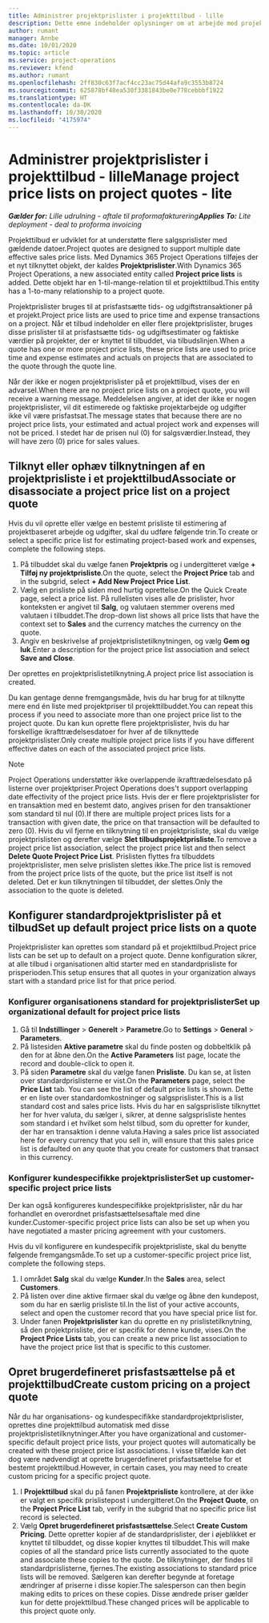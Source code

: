 ```yaml
---
title: Administrer projektprislister i projekttilbud - lille
description: Dette emne indeholder oplysninger om at arbejde med projektprislister på tilbud. (Sales)
author: rumant
manager: Annbe
ms.date: 10/01/2020
ms.topic: article
ms.service: project-operations
ms.reviewer: kfend
ms.author: rumant
ms.openlocfilehash: 2ff830c63f7acf4cc23ac75d44afa9c3553b8724
ms.sourcegitcommit: 625878bf48ea530f3381843be0e778cebbbf1922
ms.translationtype: HT
ms.contentlocale: da-DK
ms.lasthandoff: 10/30/2020
ms.locfileid: "4175974"
---
```

# <a name="manage-project-price-lists-on-project-quotes---lite"></a><span data-ttu-id="a650d-104">Administrer projektprislister i projekttilbud - lille</span><span class="sxs-lookup"><span data-stu-id="a650d-104">Manage project price lists on project quotes - lite</span></span>

<span data-ttu-id="a650d-105">_**Gælder for:** Lille udrulning - aftale til proformafakturering_</span><span class="sxs-lookup"><span data-stu-id="a650d-105">_**Applies To:** Lite deployment - deal to proforma invoicing_</span></span>

<span data-ttu-id="a650d-106">Projekttilbud er udviklet for at understøtte flere salgsprislister med gældende datoer.</span><span class="sxs-lookup"><span data-stu-id="a650d-106">Project quotes are designed to support multiple date effective sales price lists.</span></span> <span data-ttu-id="a650d-107">Med Dynamics 365 Project Operations tilføjes der et nyt tilknyttet objekt, der kaldes **Projektprislister**.</span><span class="sxs-lookup"><span data-stu-id="a650d-107">With Dynamics 365 Project Operations, a new associated entity called **Project price lists** is added.</span></span> <span data-ttu-id="a650d-108">Dette objekt har en 1-til-mange-relation til et projekttilbud.</span><span class="sxs-lookup"><span data-stu-id="a650d-108">This entity has a 1-to-many relationship to a project quote.</span></span>

<span data-ttu-id="a650d-109">Projektprislister bruges til at prisfastsætte tids- og udgiftstransaktioner på et projekt.</span><span class="sxs-lookup"><span data-stu-id="a650d-109">Project price lists are used to price time and expense transactions on a project.</span></span> <span data-ttu-id="a650d-110">Når et tilbud indeholder en eller flere projektprislister, bruges disse prislister til at prisfastsætte tids- og udgiftsestimater og faktiske værdier på projekter, der er knyttet til tilbuddet, via tilbudslinjen.</span><span class="sxs-lookup"><span data-stu-id="a650d-110">When a quote has one or more project price lists, these price lists are used to price time and expense estimates and actuals on projects that are associated to the quote through the quote line.</span></span>

<span data-ttu-id="a650d-111">Når der ikke er nogen projektprislister på et projekttilbud, vises der en advarsel.</span><span class="sxs-lookup"><span data-stu-id="a650d-111">When there are no project price lists on a project quote, you will receive a warning message.</span></span> <span data-ttu-id="a650d-112">Meddelelsen angiver, at idet der ikke er nogen projektprislister, vil dit estimerede og faktiske projektarbejde og udgifter ikke vil være prisfastsat.</span><span class="sxs-lookup"><span data-stu-id="a650d-112">The message states that because there are no project price lists, your estimated and actual project work and expenses will not be priced.</span></span> <span data-ttu-id="a650d-113">I stedet har de prisen nul (0) for salgsværdier.</span><span class="sxs-lookup"><span data-stu-id="a650d-113">Instead, they will have zero (0) price for sales values.</span></span>

## <a name="associate-or-disassociate-a-project-price-list-on-a-project-quote"></a><span data-ttu-id="a650d-114">Tilknyt eller ophæv tilknytningen af en projektprisliste i et projekttilbud</span><span class="sxs-lookup"><span data-stu-id="a650d-114">Associate or disassociate a project price list on a project quote</span></span>

<span data-ttu-id="a650d-115">Hvis du vil oprette eller vælge en bestemt prisliste til estimering af projektbaseret arbejde og udgifter, skal du udføre følgende trin.</span><span class="sxs-lookup"><span data-stu-id="a650d-115">To create or select a specific price list for estimating project-based work and expenses, complete the following steps.</span></span>

1. <span data-ttu-id="a650d-116">På tilbuddet skal du vælge fanen **Projektpris** og i undergitteret vælge **+ Tilføj ny projektprisliste**.</span><span class="sxs-lookup"><span data-stu-id="a650d-116">On the quote, select the **Project Price** tab and in the subgrid, select **+ Add New Project Price List**.</span></span>
2. <span data-ttu-id="a650d-117">Vælg en prisliste på siden med hurtig oprettelse.</span><span class="sxs-lookup"><span data-stu-id="a650d-117">On the Quick Create page, select a price list.</span></span> <span data-ttu-id="a650d-118">På rullelisten vises alle de prislister, hvor konteksten er angivet til **Salg**, og valutaen stemmer overens med valutaen i tilbuddet.</span><span class="sxs-lookup"><span data-stu-id="a650d-118">The drop-down list shows all price lists that have the context set to **Sales** and the currency matches the currency on the quote.</span></span>
4. <span data-ttu-id="a650d-119">Angiv en beskrivelse af projektprislistetilknytningen, og vælg **Gem og luk**.</span><span class="sxs-lookup"><span data-stu-id="a650d-119">Enter a description for the project price list association and select **Save and Close**.</span></span>

<span data-ttu-id="a650d-120">Der oprettes en projektprislistetilknytning.</span><span class="sxs-lookup"><span data-stu-id="a650d-120">A project price list association is created.</span></span>

<span data-ttu-id="a650d-121">Du kan gentage denne fremgangsmåde, hvis du har brug for at tilknytte mere end én liste med projektpriser til projekttilbuddet.</span><span class="sxs-lookup"><span data-stu-id="a650d-121">You can repeat this process if you need to associate more than one project price list to the project quote.</span></span> <span data-ttu-id="a650d-122">Du kan kun oprette flere projektprislister, hvis du har forskellige ikrafttrædelsesdatoer for hver af de tilknyttede projektprislister.</span><span class="sxs-lookup"><span data-stu-id="a650d-122">Only create multiple project price lists if you have different effective dates on each of the associated project price lists.</span></span>

> [!NOTE]
> <span data-ttu-id="a650d-123">Project Operations understøtter ikke overlappende ikrafttrædelsesdato på listerne over projektpriser.</span><span class="sxs-lookup"><span data-stu-id="a650d-123">Project Operations does't support overlapping date effectivity of the project price lists.</span></span> <span data-ttu-id="a650d-124">Hvis der er flere projektprislister for en transaktion med en bestemt dato, angives prisen for den transaktioner som standard til nul (0).</span><span class="sxs-lookup"><span data-stu-id="a650d-124">If there are multiple project prices lists for a transaction with given date, the price on that transaction will be defaulted to zero (0).</span></span>
<span data-ttu-id="a650d-125">Hvis du vil fjerne en tilknytning til en projektprisliste, skal du vælge projektprislisten og derefter vælge **Slet tilbudsprojektprisliste**.</span><span class="sxs-lookup"><span data-stu-id="a650d-125">To remove a project price list association, select the project price list and then select **Delete Quote Project Price List**.</span></span> <span data-ttu-id="a650d-126">Prislisten flyttes fra tilbuddets projektprislister, men selve prislisten slettes ikke.</span><span class="sxs-lookup"><span data-stu-id="a650d-126">The price list is removed from the project price lists of the quote, but the price list itself is not deleted.</span></span> <span data-ttu-id="a650d-127">Det er kun tilknytningen til tilbuddet, der slettes.</span><span class="sxs-lookup"><span data-stu-id="a650d-127">Only the association to the quote is deleted.</span></span>

## <a name="set-up-default-project-price-lists-on-a-quote"></a><span data-ttu-id="a650d-128">Konfigurer standardprojektprislister på et tilbud</span><span class="sxs-lookup"><span data-stu-id="a650d-128">Set up default project price lists on a quote</span></span>

<span data-ttu-id="a650d-129">Projektprislister kan oprettes som standard på et projekttilbud.</span><span class="sxs-lookup"><span data-stu-id="a650d-129">Project price lists can be set up to default on a project quote.</span></span> <span data-ttu-id="a650d-130">Denne konfiguration sikrer, at alle tilbud i organisationen altid starter med en standardprisliste for prisperioden.</span><span class="sxs-lookup"><span data-stu-id="a650d-130">This setup ensures that all quotes in your organization always start with a standard price list for that price period.</span></span>

### <a name="set-up-organizational-default-for-project-price-lists"></a><span data-ttu-id="a650d-131">Konfigurer organisationens standard for projektprislister</span><span class="sxs-lookup"><span data-stu-id="a650d-131">Set up organizational default for project price lists</span></span>

1. <span data-ttu-id="a650d-132">Gå til **Indstillinger** > **Generelt** > **Parametre**.</span><span class="sxs-lookup"><span data-stu-id="a650d-132">Go to **Settings** > **General** > **Parameters**.</span></span>
2. <span data-ttu-id="a650d-133">På listesiden **Aktive parametre** skal du finde posten og dobbeltklik på den for at åbne den.</span><span class="sxs-lookup"><span data-stu-id="a650d-133">On the **Active Parameters** list page, locate the record and double-click to open it.</span></span> 
3. <span data-ttu-id="a650d-134">På siden **Parametre** skal du vælge fanen **Prisliste**. Du kan se, at listen over standardprislisterne er vist.</span><span class="sxs-lookup"><span data-stu-id="a650d-134">On the **Parameters** page, select the **Price List** tab. You can see the list of default price lists is shown.</span></span> <span data-ttu-id="a650d-135">Dette er en liste over standardomkostninger og salgsprislister.</span><span class="sxs-lookup"><span data-stu-id="a650d-135">This is a list standard cost and sales price lists.</span></span> <span data-ttu-id="a650d-136">Hvis du har en salgsprisliste tilknyttet her for hver valuta, du sælger i, sikrer, at denne salgsprisliste hentes som standard i et hvilket som helst tilbud, som du opretter for kunder, der har en transaktion i denne valuta.</span><span class="sxs-lookup"><span data-stu-id="a650d-136">Having a sales price list associated here for every currency that you sell in, will ensure that this sales price list is defaulted on any quote that you create for customers that transact in this currency.</span></span>

### <a name="set-up-customer-specific-project-price-lists"></a><span data-ttu-id="a650d-137">Konfigurer kundespecifikke projektprislister</span><span class="sxs-lookup"><span data-stu-id="a650d-137">Set up customer-specific project price lists</span></span>

<span data-ttu-id="a650d-138">Der kan også konfigureres kundespecifikke projektprislister, når du har forhandlet en overordnet prisfastsættelsesaftale med dine kunder.</span><span class="sxs-lookup"><span data-stu-id="a650d-138">Customer-specific project price lists can also be set up when you have negotiated a master pricing agreement with your customers.</span></span>

<span data-ttu-id="a650d-139">Hvis du vil konfigurere en kundespecifik projektprisliste, skal du benytte følgende fremgangsmåde.</span><span class="sxs-lookup"><span data-stu-id="a650d-139">To set up a customer-specific project price list, complete the following steps.</span></span>

1. <span data-ttu-id="a650d-140">I området **Salg** skal du vælge **Kunder**.</span><span class="sxs-lookup"><span data-stu-id="a650d-140">In the **Sales** area, select **Customers**.</span></span>
2. <span data-ttu-id="a650d-141">På listen over dine aktive firmaer skal du vælge og åbne den kundepost, som du har en særlig prisliste til.</span><span class="sxs-lookup"><span data-stu-id="a650d-141">In the list of your active accounts, select and open the customer record that you have special price list for.</span></span>
3. <span data-ttu-id="a650d-142">Under fanen **Projektprislister** kan du oprette en ny prislistetilknytning, så den projektprisliste, der er specifik for denne kunde, vises.</span><span class="sxs-lookup"><span data-stu-id="a650d-142">On the **Project Price Lists** tab, you can create a new price list association to have the project price list that is specific to this customer.</span></span>

## <a name="create-custom-pricing-on-a-project-quote"></a><span data-ttu-id="a650d-143">Opret brugerdefineret prisfastsættelse på et projekttilbud</span><span class="sxs-lookup"><span data-stu-id="a650d-143">Create custom pricing on a project quote</span></span>

<span data-ttu-id="a650d-144">Når du har organisations- og kundespecifikke standardprojektprislister, oprettes dine projekttilbud automatisk med disse projektprislistetilknytninger.</span><span class="sxs-lookup"><span data-stu-id="a650d-144">After you have organizational and customer-specific default project price lists, your project quotes will automatically be created with these project price list associations.</span></span> <span data-ttu-id="a650d-145">I visse tilfælde kan det dog være nødvendigt at oprette brugerdefineret prisfastsættelse for et bestemt projekttilbud.</span><span class="sxs-lookup"><span data-stu-id="a650d-145">However, in certain cases, you may need to create custom pricing for a specific project quote.</span></span> 

1. <span data-ttu-id="a650d-146">I **Projekttilbud** skal du på fanen **Projektprisliste** kontrollere, at der ikke er valgt en specifik prislistepost i undergitteret.</span><span class="sxs-lookup"><span data-stu-id="a650d-146">On the **Project Quote**, on the **Project Price List** tab, verify in the subgrid that no specific price list record is selected.</span></span>
2. <span data-ttu-id="a650d-147">Vælg **Opret brugerdefineret prisfastsættelse**.</span><span class="sxs-lookup"><span data-stu-id="a650d-147">Select **Create Custom Pricing**.</span></span> <span data-ttu-id="a650d-148">Dette opretter kopier af de standardprislister, der i øjeblikket er knyttet til tilbuddet, og disse kopier knyttes til tilbuddet.</span><span class="sxs-lookup"><span data-stu-id="a650d-148">This will make copies of all the standard price lists currently associated to the quote and associate these copies to the quote.</span></span> <span data-ttu-id="a650d-149">De tilknytninger, der findes til standardprislisterne, fjernes.</span><span class="sxs-lookup"><span data-stu-id="a650d-149">The existing associations to standard price lists will be removed.</span></span> <span data-ttu-id="a650d-150">Sælgeren kan derefter begynde at foretage ændringer af priserne i disse kopier.</span><span class="sxs-lookup"><span data-stu-id="a650d-150">The salesperson can then begin making edits to prices on these copies.</span></span> <span data-ttu-id="a650d-151">Disse ændrede priser gælder kun for dette projekttilbud.</span><span class="sxs-lookup"><span data-stu-id="a650d-151">These changed prices will be applicable to this project quote only.</span></span>
